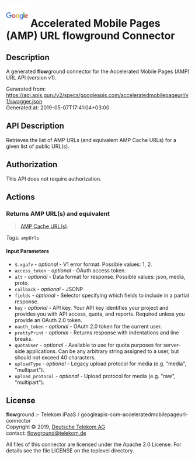 # ![LOGO](logo.png) Accelerated Mobile Pages (AMP) URL **flow**ground Connector

## Description

A generated **flow**ground connector for the Accelerated Mobile Pages (AMP) URL API (version v1).

Generated from: https://api.apis.guru/v2/specs/googleapis.com/acceleratedmobilepageurl/v1/swagger.json<br/>
Generated at: 2019-05-07T17:41:04+03:00

## API Description

Retrieves the list of AMP URLs (and equivalent AMP Cache URLs) for a given list of public URL(s).


## Authorization

This API does not require authorization.

## Actions

### Returns AMP URL(s) and equivalent<br/>
> [AMP Cache URL(s)](/amp/cache/overview#amp-cache-url-format).

*Tags:* `ampUrls`

#### Input Parameters
* `$.xgafv` - _optional_ - V1 error format.
    Possible values: 1, 2.
* `access_token` - _optional_ - OAuth access token.
* `alt` - _optional_ - Data format for response.
    Possible values: json, media, proto.
* `callback` - _optional_ - JSONP
* `fields` - _optional_ - Selector specifying which fields to include in a partial response.
* `key` - _optional_ - API key. Your API key identifies your project and provides you with API access, quota, and reports. Required unless you provide an OAuth 2.0 token.
* `oauth_token` - _optional_ - OAuth 2.0 token for the current user.
* `prettyPrint` - _optional_ - Returns response with indentations and line breaks.
* `quotaUser` - _optional_ - Available to use for quota purposes for server-side applications. Can be any arbitrary string assigned to a user, but should not exceed 40 characters.
* `uploadType` - _optional_ - Legacy upload protocol for media (e.g. "media", "multipart").
* `upload_protocol` - _optional_ - Upload protocol for media (e.g. "raw", "multipart").

## License

**flow**ground :- Telekom iPaaS / googleapis-com-acceleratedmobilepageurl-connector<br/>
Copyright © 2019, [Deutsche Telekom AG](https://www.telekom.de)<br/>
contact: flowground@telekom.de

All files of this connector are licensed under the Apache 2.0 License. For details
see the file LICENSE on the toplevel directory.
